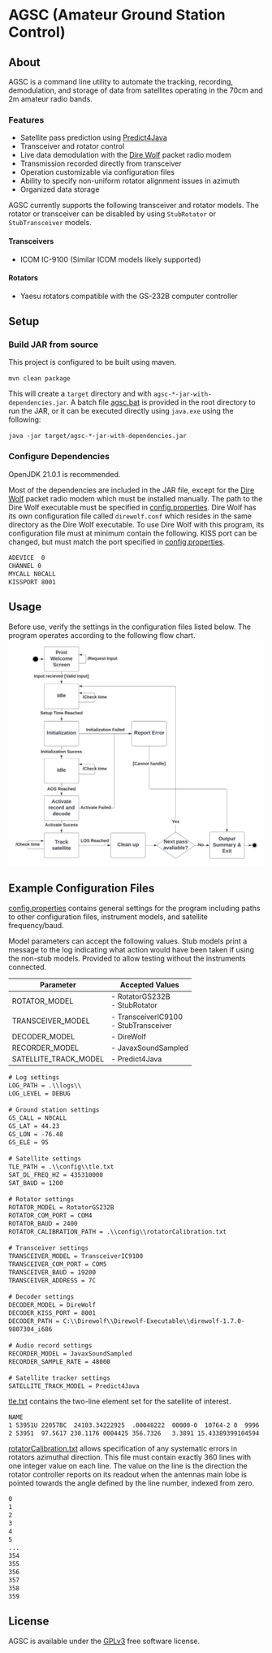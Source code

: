 # AGSC (Amateur Ground Station Control)

## About
AGSC is a command line utility to automate the tracking, recording, demodulation, and storage of data from satellites 
operating in the 70cm and 2m amateur radio bands.

### Features
- Satellite pass prediction using [Predict4Java](https://github.com/davidmoten/predict4java)
- Transceiver and rotator control
- Live data demodulation with the [Dire Wolf](https://github.com/wb2osz/direwolf) packet radio modem
- Transmission recorded directly from transceiver
- Operation customizable via configuration files
- Ability to specify non-uniform rotator alignment issues in azimuth
- Organized data storage

AGSC currently supports the following transceiver and rotator models. The rotator or transceiver can be disabled by using
`StubRotator` or `StubTransceiver` models.

#### Transceivers
- ICOM IC-9100 (Similar ICOM models likely supported)

#### Rotators
- Yaesu rotators compatible with the GS-232B computer controller

## Setup
### Build JAR from source
This project is configured to be built using maven.

`mvn clean package`

This will create a `target` directory and with `agsc-*-jar-with-dependencies.jar`. A batch file [agsc.bat](agsc.bat) is provided in the 
root directory to run the JAR, or it can be executed directly using `java.exe` using the following:

`java -jar target/agsc-*-jar-with-dependencies.jar`

### Configure Dependencies

OpenJDK 21.0.1 is recommended.

Most of the dependencies are included in the JAR file, except for the [Dire Wolf](https://github.com/wb2osz/direwolf) 
packet radio modem which must be installed manually. The path to the Dire Wolf executable must be specified in 
[config.properties](./config/config.properties). Dire Wolf has its own configuration file called `direwolf.conf` which resides in the same
directory as the Dire Wolf executable. To use Dire Wolf with this program, its configuration file must at minimum contain
the following. KISS port can be changed, but must match the port specified in [config.properties](./config/config.properties).

```
ADEVICE  0
CHANNEL 0
MYCALL N0CALL
KISSPORT 8001
```

## Usage
Before use, verify the settings in the configuration files listed below. The program operates according to the following
flow chart.
![Flow Chart](./docs/figures/FlowChart.png)

## Example Configuration Files
[config.properties](./config/config.properties) contains general settings for the program including
paths to other configuration files, instrument models, and satellite frequency/baud.

Model parameters can accept the following values. Stub models print a message to the log indicating what action would
have been taken if using the non-stub models. Provided to allow testing without the instruments connected.

| Parameter             | Accepted Values                           |
| --------------------- |-------------------------------------------|
| ROTATOR_MODEL         | - RotatorGS232B<br>- StubRotator          |
| TRANSCEIVER_MODEL     | - TransceiverIC9100<br>- StubTransceiver  |
| DECODER_MODEL         | - DireWolf                                |
| RECORDER_MODEL        | - JavaxSoundSampled                       |
| SATELLITE_TRACK_MODEL | - Predict4Java                            |


```
# Log settings
LOG_PATH = .\\logs\\
LOG_LEVEL = DEBUG

# Ground station settings
GS_CALL = N0CALL
GS_LAT = 44.23
GS_LON = -76.48
GS_ELE = 95

# Satellite settings
TLE_PATH = .\\config\\tle.txt
SAT_DL_FREQ_HZ = 435310000
SAT_BAUD = 1200

# Rotator settings
ROTATOR_MODEL = RotatorGS232B
ROTATOR_COM_PORT = COM4
ROTATOR_BAUD = 2400
ROTATOR_CALIBRATION_PATH = .\\config\\rotatorCalibration.txt

# Transceiver settings
TRANSCEIVER_MODEL = TransceiverIC9100
TRANSCEIVER_COM_PORT = COM5
TRANSCEIVER_BAUD = 19200
TRANSCEIVER_ADDRESS = 7C

# Decoder settings
DECODER_MODEL = DireWolf
DECODER_KISS_PORT = 8001
DECODER_PATH = C:\\Direwolf\\Direwolf-Executable\\direwolf-1.7.0-9807304_i686

# Audio record settings
RECORDER_MODEL = JavaxSoundSampled
RECORDER_SAMPLE_RATE = 48000

# Satellite tracker settings
SATELLITE_TRACK_MODEL = Predict4Java
```


[tle.txt](./config/tle.txt) contains the two-line element set for the satellite of interest.
```
NAME
1 53951U 22057BC  24103.34222925  .00048222  00000-0  10764-2 0  9996
2 53951  97.5617 230.1176 0004425 356.7326   3.3891 15.43389399104594
```


[rotatorCalibration.txt](./config/rotatorCalibration.txt) allows specification of any systematic errors in
rotators azimuthal direction. This file must contain exactly 360 lines with one integer
value on each line. The value on the line is the direction the rotator controller reports
on its readout when the antennas main lobe is pointed towards the angle defined by
the line number, indexed from zero.
```
0
1
2
3
4
5
...
354
355
356
357
358
359
```

## License
AGSC is available under the [GPLv3](LICENSE) free software license.
